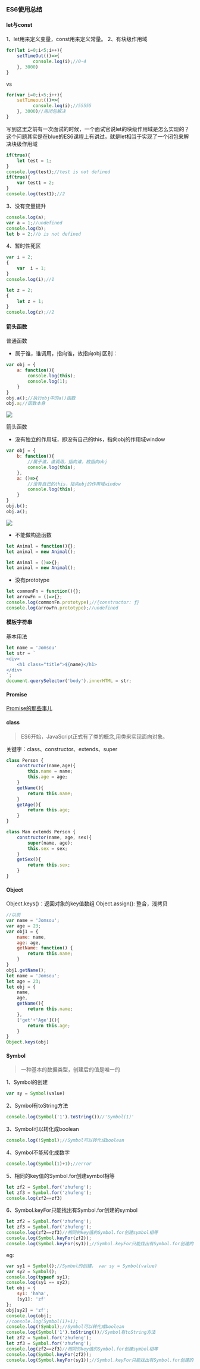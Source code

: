 ### ES6使用总结

#### let与const

1、let用来定义变量，const用来定义常量。
2、有块级作用域
```javascript
for(let i=0;i<5;i++){
    setTimeOut(()=>{
          console.log(i);//0-4  
    }, 3000)
}
```
vs
```JavaScript
for(var i=0;i<5;i++){
    setTimeout(()=>{
          console.log(i);//55555
    }, 3000)//用闭包解决
}
```

写到这里之前有一次面试的时候，一个面试官说let的块级作用域是怎么实现的？
这个问题其实是在blue的ES6课程上有讲过，就是let相当于实现了一个闭包来解决块级作用域

```javascript
if(true){
    let test = 1;
}
console.log(test);//test is not defined
if(true){
    var test1 = 2;
}
console.log(test1);//2
```

3、没有变量提升
```javascript
console.log(a);
var a = 1;//undefined
console.log(b);
let b = 2;//b is not defined
```
4、暂时性死区

```javascript
var i = 2;
{
    var  i = 1;
}
console.log(i);//1

let z = 2;
{
    let z = 1;
}
console.log(z);//2
```

#### 箭头函数

普通函数
- 属于谁，谁调用，指向谁，故指向obj
区别： 
```javascript
var obj = {
    a: function(){
        console.log(this);
        console.log(1);
    }
}
obj.a();//执行obj中的a()函数
obj.a;//函数本身
```
![](https://github.com/Zenquan/reactAdmin/blob/master/images/this02.PNG)

箭头函数
- 没有独立的作用域，即没有自己的this，指向obj的作用域window
```javascript
var obj = {
    b: function(){
        //属于谁，谁调用，指向谁，故指向obj
        console.log(this);
    },
    a: ()=>{
        //没有自己的this，指向obj的作用域window
        console.log(this);
    }
}
obj.b();
obj.a();
```
![](https://github.com/Zenquan/reactAdmin/blob/master/images/this.PNG)

- 不能做构造函数
```javascript
let Animal = function(){};
let animal = new Animal();

let Animal = ()=>{};
let animal = new Animal();
```
- 没有prototype
```javascript
let commonFn = function(){};
let arrowFn = ()=>{};
console.log(commonFn.prototype);//{constructor: ƒ}
console.log(arrowFn.prototype);//undefined
```

#### 模板字符串

基本用法
```javascript
let name = 'Jomsou'
let str = `
<div>
    <h1 class="title">${name}</h1>
</div>
`;
document.querySelector('body').innerHTML = str;
```

#### Promise

[Promise的那些事儿](https://github.com/Zenquan/blog/issues/11)

#### class

>ES6开始，JavaScript正式有了类的概念,用类来实现面向对象。

关键字：class、constructor、extends、super

```javascript
class Person {
    constructor(name,age){
        this.name = name;
        this.age = age;
    }
    getName(){
        return this.name;
    }
    getAge(){
        return this.age;
    }
}

class Man extemds Person {
    constructor(name, age, sex){
        super(name, age);
        this.sex = sex;
    }
    getSex(){
        return this.sex;
    }
}
```
#### Object 
Object.keys()：返回对象的key值数组
Object.assign(): 整合，浅拷贝
```javascript
//以前
var name = 'Jomsou';
var age = 23;
var obj1 = {
    name: name,
    age: age,
    getName: function() {
        return this.name;
    }
}
obj1.getName();
let name = 'Jomsou';
let age = 23;
let obj = {
    name,
    age,
    getName(){
        return this.name;
    },
    ['get'+'Age'](){
        return this.age;
    }
}
Object.keys(obj)
```
#### Symbol
>一种基本的数据类型，创建后的值是唯一的

1、Symbol的创建

```js
var sy = Symbol(value)
```

2、Symbol有toString方法

```js
console.log(Symbol('1').toString())//'Symbol(1)'
```

3、Symbol可以转化成boolean

```js
console.log(!Symbol);//Symbol可以转化成boolean
```

4、Symbol不能转化成数字
```js
console.log(Symbol(1)+1);//error
```
5、相同的key值的Symbol.for创建symbol相等
```js
let zf2 = Symbol.for('zhufeng');
let zf3 = Symbol.for('zhufeng');
console.log(zf2==zf3)
```
6、Symbol.keyFor只能找出有Symbol.for创建的symbol
```js
let zf2 = Symbol.for('zhufeng');
let zf3 = Symbol.for('zhufeng');
console.log(zf2==zf3)//相同的key值的Symbol.for创建symbol相等
console.log(Symbol.keyFor(zf2));
console.log(Symbol.keyFor(sy1));//Symbol.keyFor只能找出有Symbol.for创建的symbol
```
eg:

```js
var sy1 = Symbol();//Symbol的创建， var sy = Symbol(value)
var sy2 = Symbol();
console.log(typeof sy1);
console.log(sy1 == sy2);
let obj = {
    sy1: 'haha',
    [sy1]: 'zf'
};
obj[sy2] = 'zf';
console.log(obj);
//console.log(Symbol(1)+1);
console.log(!Symbol);//Symbol可以转化成boolean
console.log(Symbol('1').toString())//Symbol有toString方法
let zf2 = Symbol.for('zhufeng');
let zf3 = Symbol.for('zhufeng');
console.log(zf2==zf3)//相同的key值的Symbol.for创建symbol相等
console.log(Symbol.keyFor(zf2));
console.log(Symbol.keyFor(sy1));//Symbol.keyFor只能找出有Symbol.for创建的symbol
```